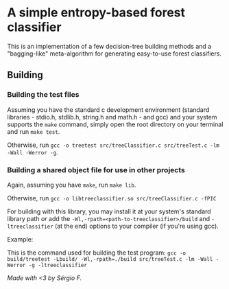 # A simple entropy-based forest classifier

This is an implementation of a few decision-tree building methods and a "bagging-like" meta-algorithm for generating easy-to-use forest classifiers.

## Building

### Building the test files

Assuming you have the standard c development environment (standard libraries - stdio.h, stdlib.h, string.h and math.h - and gcc) and your system supports the `make` command, simply open the root directory on your terminal and run `make test`.

Otherwise, run `gcc -o treetest src/treeClassifier.c src/treeTest.c -lm -Wall -Werror -g`.

### Building a shared object file for use in other projects

Again, assuming you have `make`, run `make lib`.

Otherwise, run `gcc -o libtreeclassifier.so src/treeClassifier.c -fPIC`

For building with this library, you may install it at your system's standard library path _or_ add the `-Wl,-rpath=<path-to-treeclassifier>/build` and `-ltreeclassifier` (at the end) options to your compiler (if you're using gcc).

Example:

This is the command used for building the test program: `gcc -o build/treetest -Lbuild/ -Wl,-rpath=./build src/treeTest.c -lm -Wall -Werror -g -ltreeclassifier`

_Made with <3 by Sérgio F._
